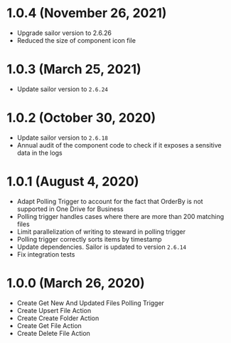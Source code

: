 # 1.0.4 (November 26, 2021)

* Upgrade sailor version to 2.6.26
* Reduced the size of component icon file

# 1.0.3 (March 25, 2021)

* Update sailor version to `2.6.24`

# 1.0.2 (October 30, 2020)

* Update sailor version to `2.6.18`
* Annual audit of the component code to check if it exposes a sensitive data in the logs

# 1.0.1 (August 4, 2020)

* Adapt Polling Trigger to account for the fact that OrderBy is not supported in One Drive for Business
* Polling trigger handles cases where there are more than 200 matching files
* Limit parallelization of writing to steward in polling trigger
* Polling trigger correctly sorts items by timestamp
* Update dependencies. Sailor is updated to version `2.6.14`
* Fix integration tests

# 1.0.0 (March 26, 2020)

* Create Get New And Updated Files Polling Trigger
* Create Upsert File Action
* Create Create Folder Action
* Create Get File Action
* Create Delete File Action
